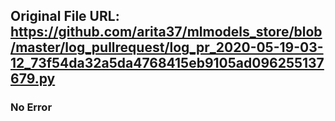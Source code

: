 ## Original File URL: https://github.com/arita37/mlmodels_store/blob/master/log_pullrequest/log_pr_2020-05-19-03-12_73f54da32a5da4768415eb9105ad096255137679.py<br />

### No Error